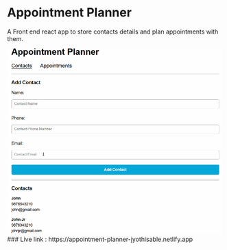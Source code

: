 # Appointment Planner
A Front end react app to store contacts details and plan appointments with them.

<img src="/assets/Appointment-planner.gif.gif" width="500"/>
### Live link : https://appointment-planner-jyothisable.netlify.app
